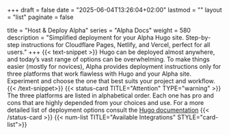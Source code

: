 +++
draft = false
date = "2025-06-04T13:26:04+02:00"
lastmod = ""
layout = "list"
paginate = false

title = "Host & Deploy Alpha"
series = "Alpha Docs"
  weight = 580
description = "Simplified deployment for your Alpha Hugo site. Step-by-step instructions for Cloudflare Pages, Netlify, and Vercel, perfect for all users."
+++
{{< text-snippet >}}
Hugo can be deployed almost anywhere, and today’s vast range of options can be overwhelming. 
To make things easier (mostly for novices), Alpha provides deployment instructions only for three  platforms that work flawless with Hugo and your Alpha site.
Experiment and choose the one that best suits your project and workflow.
{{< /text-snippet>}}
{{< status-card TITLE="Attention" TYPE="warning" >}}
The three platforms are listed in alphabetical order. Each one has pro and cons that are highly depended from your choices and use. For a more detailed list of deployment options consult the [Hugo documentation](https://gohugo.io/host-and-deploy/)
{{< /status-card >}}
{{< num-list TITLE="Available Integrations" STYLE="card-list">}}